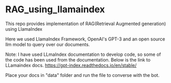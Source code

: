 # RAG_using_llamaindex
This repo provides implementation of RAG(Retrieval Augmented generation) using LlamaIndex


Here we used LlamaIndex Framework, OpenAI's GPT-3  and an open source llm model to query over our documents.


Note: I have used LLmaIndex documentation to develop code, so some of the code has been used from the documentation.
Below is the link to LLamaindex docs.
https://gpt-index.readthedocs.io/en/stable/

Place your docs in "data" folder and run the file to converse with the bot.
